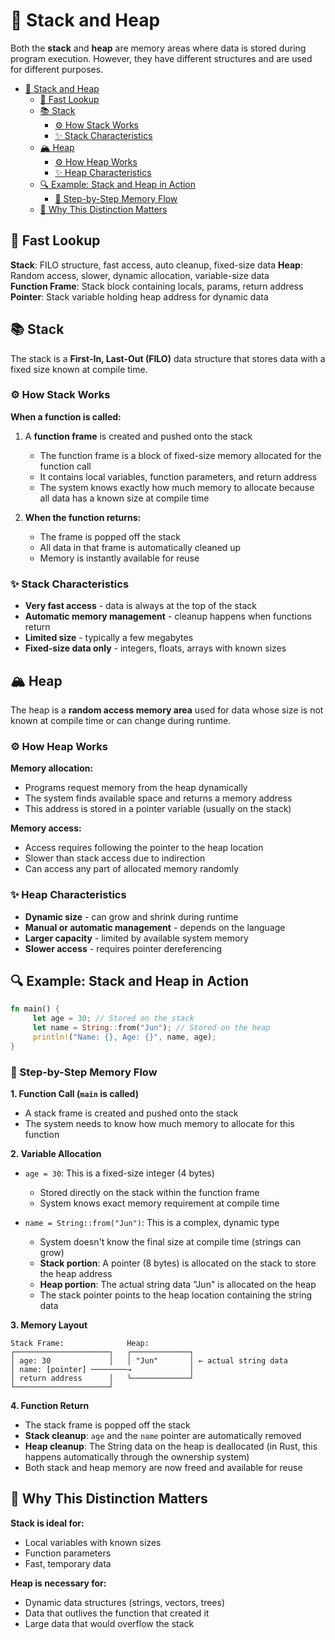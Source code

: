# 📝 Stack and Heap

Both the **stack** and **heap** are memory areas where data is stored during program execution. However, they have different structures and are used for different purposes.

- [📝 Stack and Heap](#-stack-and-heap)
  - [👀 Fast Lookup](#-fast-lookup)
  - [📚 Stack](#-stack)
    - [⚙️ How Stack Works](#️-how-stack-works)
    - [✨ Stack Characteristics](#-stack-characteristics)
  - [🏔️ Heap](#️-heap)
    - [⚙️ How Heap Works](#️-how-heap-works)
    - [✨ Heap Characteristics](#-heap-characteristics)
  - [🔍 Example: Stack and Heap in Action](#-example-stack-and-heap-in-action)
    - [📝 Step-by-Step Memory Flow](#-step-by-step-memory-flow)
  - [🤔 Why This Distinction Matters](#-why-this-distinction-matters)

## 👀 Fast Lookup

**Stack**: FILO structure, fast access, auto cleanup, fixed-size data
**Heap**: Random access, slower, dynamic allocation, variable-size data  
**Function Frame**: Stack block containing locals, params, return address
**Pointer**: Stack variable holding heap address for dynamic data

## 📚 Stack

The stack is a **First-In, Last-Out (FILO)** data structure that stores data with a fixed size known at compile time.

### ⚙️ How Stack Works

**When a function is called:**

1. A **function frame** is created and pushed onto the stack
    - The function frame is a block of fixed-size memory allocated for the function call
    - It contains local variables, function parameters, and return address
    - The system knows exactly how much memory to allocate because all data has a known size at compile time

2. **When the function returns:**
    - The frame is popped off the stack
    - All data in that frame is automatically cleaned up
    - Memory is instantly available for reuse

### ✨ Stack Characteristics

- **Very fast access** - data is always at the top of the stack
- **Automatic memory management** - cleanup happens when functions return
- **Limited size** - typically a few megabytes
- **Fixed-size data only** - integers, floats, arrays with known sizes

## 🏔️ Heap

The heap is a **random access memory area** used for data whose size is not known at compile time or can change during runtime.

### ⚙️ How Heap Works

**Memory allocation:**

- Programs request memory from the heap dynamically
- The system finds available space and returns a memory address
- This address is stored in a pointer variable (usually on the stack)

**Memory access:**

- Access requires following the pointer to the heap location
- Slower than stack access due to indirection
- Can access any part of allocated memory randomly

### ✨ Heap Characteristics

- **Dynamic size** - can grow and shrink during runtime
- **Manual or automatic management** - depends on the language
- **Larger capacity** - limited by available system memory
- **Slower access** - requires pointer dereferencing

## 🔍 Example: Stack and Heap in Action

```rust
fn main() {
     let age = 30; // Stored on the stack
     let name = String::from("Jun"); // Stored on the heap
     println!("Name: {}, Age: {}", name, age);
}
```

### 📝 Step-by-Step Memory Flow

**1. Function Call (`main` is called)**

- A stack frame is created and pushed onto the stack
- The system needs to know how much memory to allocate for this function

**2. Variable Allocation**

- `age = 30`: This is a fixed-size integer (4 bytes)
  - Stored directly on the stack within the function frame
  - System knows exact memory requirement at compile time

- `name = String::from("Jun")`: This is a complex, dynamic type
  - System doesn't know the final size at compile time (strings can grow)
  - **Stack portion**: A pointer (8 bytes) is allocated on the stack to store the heap address
  - **Heap portion**: The actual string data "Jun" is allocated on the heap
  - The stack pointer points to the heap location containing the string data

**3. Memory Layout**

```plaintext
Stack Frame:              Heap:
┌─────────────────────┐   ┌─────────────┐
│ age: 30             │   │ "Jun"       │ ← actual string data
│ name: [pointer] ────────→             │
│ return address      │   └─────────────┘
└─────────────────────┘
```

**4. Function Return**

- The stack frame is popped off the stack
- **Stack cleanup**: `age` and the `name` pointer are automatically removed
- **Heap cleanup**: The String data on the heap is deallocated (in Rust, this happens automatically through the ownership system)
- Both stack and heap memory are now freed and available for reuse

## 🤔 Why This Distinction Matters

**Stack is ideal for:**

- Local variables with known sizes
- Function parameters
- Fast, temporary data

**Heap is necessary for:**

- Dynamic data structures (strings, vectors, trees)
- Data that outlives the function that created it
- Large data that would overflow the stack
